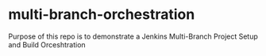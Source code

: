 # multi-branch-orchestration

Purpose of this repo is to demonstrate a Jenkins Multi-Branch Project Setup and Build Orceshtration

